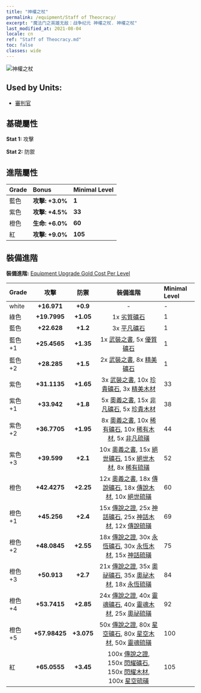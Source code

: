 ```yaml
---
title: "神權之杖"
permalink: /equipment/Staff of Theocracy/
excerpt: "魔法门之英雄无敌：战争纪元 神權之杖. 神權之杖"
last_modified_at: 2021-08-04
locale: cn
ref: "Staff of Theocracy.md"
toc: false
classes: wide
---
```


  ![神權之杖](/images/e/e_1091.png)

## Used by Units:

* [審判官](/cn/units/Judicator/) 


## 基礎屬性
 **Stat 1:** 攻擊

 **Stat 2:** 防禦

## 進階屬性

  |     Grade    |   Bonus | Minimal Level | 
  |:-------------|:--------|:--------------| 
  | 藍色 | **攻擊: +3.0%** | **1** | 
  | 紫色 | **攻擊: +4.5%** | **33** | 
  | 橙色 | **生命: +6.0%** | **60** | 
  | 紅 | **攻擊: +9.0%** | **105** | 


## 裝備進階
 **裝備進階:** [Equipment Upgrade Gold Cost Per Level](/equipment/EquipmentUpgradeCostPerLevel/) 

  |          Grade      | 攻擊 | 防禦 | 裝備進階 | Minimal Level |
  |:--------------------|:---------:|:---------:|:----------------:|:--------------|
  | white | **+16.971** | **+0.9** | - | - |
  | 綠色 | **+19.7995** | **+1.05** | 1x [劣質礦石](/cn/Items/mat_1/) | 1 |
  | 藍色 | **+22.628** | **+1.2** | 3x [平凡礦石](/cn/Items/mat_6/) | 1 |
  | 藍色 +1 | **+25.4565** | **+1.35** | 1x [武裝之書](/cn/Items/mat_18/), 5x [優質礦石](/cn/Items/mat_12/) | 1 |
  | 藍色 +2 | **+28.285** | **+1.5** | 2x [武裝之書](/cn/Items/mat_25/), 8x [精美礦石](/cn/Items/mat_19/) | 1 |
  | 紫色 | **+31.1135** | **+1.65** | 3x [武裝之書](/cn/Items/mat_32/), 10x [珍貴礦石](/cn/Items/mat_26/), 3x [精美木材](/cn/Items/mat_20/) | 33 |
  | 紫色 +1 | **+33.942** | **+1.8** | 5x [奧義之書](/cn/Items/mat_39/), 15x [非凡礦石](/cn/Items/mat_33/), 5x [珍貴木材](/cn/Items/mat_27/) | 38 |
  | 紫色 +2 | **+36.7705** | **+1.95** | 8x [奧義之書](/cn/Items/mat_46/), 10x [稀有礦石](/cn/Items/mat_40/), 10x [稀有木材](/cn/Items/mat_41/), 5x [非凡硫磺](/cn/Items/mat_36/) | 44 |
  | 紫色 +3 | **+39.599** | **+2.1** | 10x [奧義之書](/cn/Items/mat_53/), 15x [絕世礦石](/cn/Items/mat_47/), 15x [絕世木材](/cn/Items/mat_48/), 8x [稀有硫磺](/cn/Items/mat_43/) | 52 |
  | 橙色 | **+42.4275** | **+2.25** | 12x [奧義之書](/cn/Items/mat_60/), 18x [傳說礦石](/cn/Items/mat_54/), 18x [傳說木材](/cn/Items/mat_55/), 10x [絕世硫磺](/cn/Items/mat_50/) | 60 |
  | 橙色 +1 | **+45.256** | **+2.4** | 15x [傳說之證](/cn/Items/mat_67/), 25x [神話礦石](/cn/Items/mat_61/), 25x [神話木材](/cn/Items/mat_62/), 12x [傳說硫磺](/cn/Items/mat_57/) | 69 |
  | 橙色 +2 | **+48.0845** | **+2.55** | 18x [傳說之證](/cn/Items/mat_74/), 30x [永恆礦石](/cn/Items/mat_68/), 30x [永恆木材](/cn/Items/mat_69/), 15x [神話硫磺](/cn/Items/mat_64/) | 75 |
  | 橙色 +3 | **+50.913** | **+2.7** | 21x [傳說之證](/cn/Items/mat_81/), 35x [奧祕礦石](/cn/Items/mat_75/), 35x [奧祕木材](/cn/Items/mat_76/), 18x [永恆硫磺](/cn/Items/mat_71/) | 84 |
  | 橙色 +4 | **+53.7415** | **+2.85** | 24x [傳說之證](/cn/Items/mat_88/), 40x [靈魂礦石](/cn/Items/mat_82/), 40x [靈魂木材](/cn/Items/mat_83/), 25x [奧祕硫磺](/cn/Items/mat_78/) | 92 |
  | 橙色 +5 | **+57.98425** | **+3.075** | 50x [傳說之證](/cn/Items/mat_95/), 80x [星空礦石](/cn/Items/mat_89/), 80x [星空木材](/cn/Items/mat_90/), 50x [靈魂硫磺](/cn/Items/mat_85/) | 100 |
  | 紅 | **+65.0555** | **+3.45** | 100x [傳說之證](/cn/Items/mat_102/), 150x [閃耀礦石](/cn/Items/mat_96/), 150x [閃耀木材](/cn/Items/mat_97/), 100x [星空硫磺](/cn/Items/mat_92/) | 105 |

